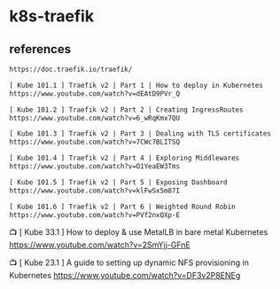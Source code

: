 # k8s-traefik

## references

```txt
https://doc.traefik.io/traefik/

[ Kube 101.1 ] Traefik v2 | Part 1 | How to deploy in Kubernetes
https://www.youtube.com/watch?v=dEAtD9PVr_Q

[ Kube 101.2 ] Traefik v2 | Part 2 | Creating IngressRoutes
https://www.youtube.com/watch?v=6_wRqKmx7QU

[ Kube 101.3 ] Traefik v2 | Part 3 | Dealing with TLS certificates
https://www.youtube.com/watch?v=7CWc7BLITSQ

[ Kube 101.4 ] Traefik v2 | Part 4 | Exploring Middlewares
https://www.youtube.com/watch?v=O1YeaEW3Tms

[ Kube 101.5 ] Traefik v2 | Part 5 | Exposing Dashboard
https://www.youtube.com/watch?v=klFwSx5m87I

[ Kube 101.6 ] Traefik v2 | Part 6 | Weighted Round Robin
https://www.youtube.com/watch?v=PVf2nxQXp-E
```

📺 [ Kube 33.1 ] How to deploy & use MetalLB in bare metal Kubernetes
https://www.youtube.com/watch?v=2SmYjj-GFnE

📺 [ Kube 23.1 ] A guide to setting up dynamic NFS provisioning in Kubernetes
https://www.youtube.com/watch?v=DF3v2P8ENEg
